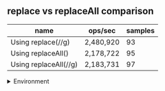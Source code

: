 ## replace vs replaceAll comparison

|name|ops/sec|samples|
|-|-|-|
|Using replace(//g)|2,480,920|93|
|Using replaceAll()|2,178,722|95|
|Using replaceAll(//g)|2,183,731|97|


<details>
<summary>Environment</summary>

* __Machine:__ linux x64 | 2 vCPUs | 6.8GB Mem
* __Run:__ Tue Oct 03 2023 01:40:18 GMT+0000 (Coordinated Universal Time)
</details>

